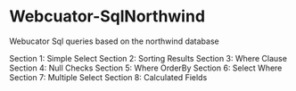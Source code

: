 # Webcuator-SqlNorthwind
Webucator Sql queries based on the northwind database

Section 1: Simple Select
Section 2: Sorting Results
Section 3: Where Clause
Section 4: Null Checks
Section 5: Where OrderBy
Section 6: Select Where
Section 7: Multiple Select
Section 8: Calculated Fields
